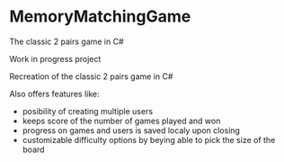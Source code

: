 # MemoryMatchingGame
The classic 2 pairs game in C#

Work in progress project

Recreation of the classic 2 pairs game in C#

Also offers features like:
- posibility of creating multiple users
- keeps score of the number of games played and won
- progress on games and users is saved localy upon closing
- customizable difficulty options by beying able to pick the size of the board